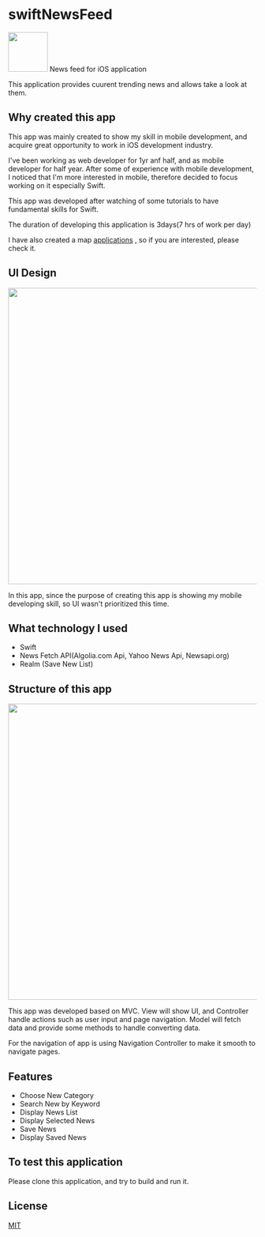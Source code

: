 # swiftNewsFeed

<img src="https://user-images.githubusercontent.com/55787141/86504514-d6fb9e80-bdeb-11ea-9bab-fc206ff0531d.png" width="80" height="80"> News feed for iOS application

This application provides cuurent trending news and allows take a look at them.

## Why created this app

This app was mainly created to show my skill in mobile development, and acquire great opportunity to work in iOS development industry.

I've been working as web developer for 1yr anf half, and as mobile developer for half year. After some of experience with mobile development, I noticed that I'm more interested in mobile, therefore decided to focus working on it especially Swift. 

This app was developed after watching of some tutorials to have fundamental skills for Swift. 

The duration of developing this application is 3days(7 hrs of work per day)

I have also created a map [applications](https://github.com/Soma-dev0808/swiftNewsFeed)
, so if you are interested, please check it.

 

## UI Design

<img src="https://user-images.githubusercontent.com/55787141/86504575-728d0f00-bdec-11ea-8033-c0bd75d75f27.png" width="700" height="600"> 

In this app, since the purpose of creating this app is showing my mobile developing skill, so UI wasn't prioritized this time.

## What technology I used

* Swift
* News Fetch API(Algolia.com Api, Yahoo News Api, Newsapi.org)
* Realm (Save New List)

## Structure of this app

<img src="https://user-images.githubusercontent.com/55787141/86504588-baac3180-bdec-11ea-8bea-b41fcc4f06b1.png" width="950" height="600"> 

This app was developed based on MVC. View will show UI, and Controller handle actions such as user input and page navigation. Model will fetch data and provide some methods to handle converting data.

For the navigation of app is using Navigation Controller to make it smooth to navigate pages.

## Features

* Choose New Category
* Search New by Keyword
* Display News List
* Display Selected News
* Save News
* Display Saved News

## To test this application

Please clone this application, and try to build and run it.

## License
[MIT](https://github.com/Soma-dev0808/swiftStreetView/blob/master/LICENSE)
